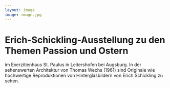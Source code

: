 ```yaml
---
layout: image
image: image.jpg
---
```


# **Erich-Schickling-Ausstellung zu den Themen Passion und Ostern**

im Exerzitienhaus St. Paulus in Leitershofen bei Augsburg. In der sehenswerten Architektur von Thomas Wechs (1961) sind Originale wie hochwertige Reproduktionen von Hinterglasbildern von Erich Schickling zu sehen. 


